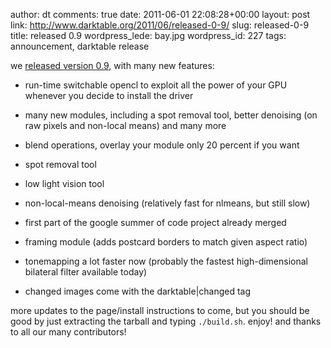 author: dt
comments: true
date: 2011-06-01 22:08:28+00:00
layout: post
link: http://www.darktable.org/2011/06/released-0-9/
slug: released-0-9
title: released 0.9
wordpress_lede: bay.jpg
wordpress_id: 227
tags: announcement, darktable release

we [released version 0.9](http://sourceforge.net/projects/darktable/files/darktable/0.9/darktable-0.9.tar.gz/download), with many new features:



	
  * run-time switchable opencl to exploit all the power of your GPU whenever you decide to install the driver

	
  * many new modules, including a spot removal tool, better denoising (on raw pixels and non-local means) and many more

	
  * blend operations, overlay your module only 20 percent if you want

	
  * spot removal tool

	
  * low light vision tool

	
  * non-local-means denoising (relatively fast for nlmeans, but still slow)

	
  * first part of the google summer of code project already merged

	
  * framing module (adds postcard borders to match given aspect ratio)

	
  * tonemapping a lot faster now (probably the fastest high-dimensional bilateral filter available today)

	
  * changed images come with the darktable|changed tag


more updates to the page/install instructions to come, but you should be good by just extracting the tarball and typing `./build.sh`. enjoy! and thanks to all our many contributors!
